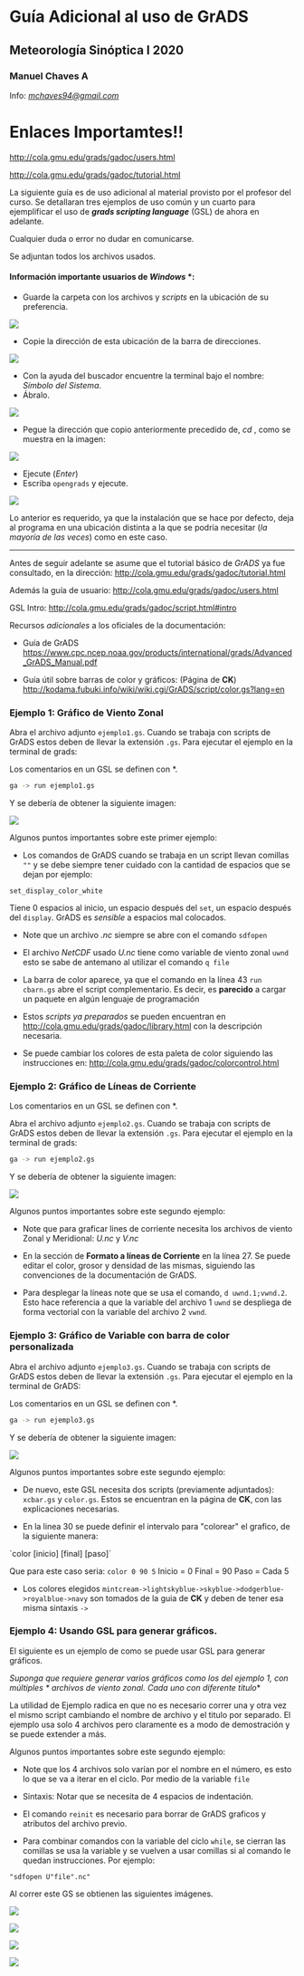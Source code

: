 # Guía Adicional al uso de GrADS 
## Meteorología Sinóptica I 2020
### Manuel Chaves A
Info: *mchaves94@gmail.com* 


# Enlaces Importamtes!!

http://cola.gmu.edu/grads/gadoc/users.html

http://cola.gmu.edu/grads/gadoc/tutorial.html

La siguiente guía es de uso adicional al material provisto por el profesor del curso. Se detallaran tres ejemplos de uso común y un cuarto para ejemplificar el uso de ___grads scripting language___ (GSL) de ahora en adelante.

Cualquier duda o error no dudar en comunicarse.

Se adjuntan todos los archivos usados. 

#### Información importante usuarios de *Windows* *: 

* Guarde la carpeta con los archivos y _scripts_ en la ubicación de su preferencia.

![](/imgguia/Captura.PNG)

* Copie la dirección de esta ubicación de la barra de direcciones.

![](/imgguia/list.png)

* Con la ayuda del buscador encuentre la terminal bajo el nombre: *Símbolo del Sistema*.
* Ábralo.

![](/imgguia/si.png)

* Pegue la dirección que copio anteriormente precedido de, *_cd_* , como se muestra en la imagen:

![](/imgguia/Captura2.PNG)

* Ejecute (*Enter*)
* Escriba ```opengrads``` y ejecute. 

![](/imgguia/Captura3.PNG)

Lo anterior es requerido, ya que la instalación que se hace por defecto, deja al programa en una ubicación distinta a la que se podría necesitar (_la mayoría de las veces_) como en este caso.
 
***
Antes de seguir adelante se asume que el tutorial básico de *GrADS* ya fue consultado, en la dirección: 
http://cola.gmu.edu/grads/gadoc/tutorial.html

Además la guía de usuario: 
http://cola.gmu.edu/grads/gadoc/users.html

GSL Intro:
http://cola.gmu.edu/grads/gadoc/script.html#intro

Recursos *adicionales* a los oficiales de la documentación: 
* Guía de GrADS
https://www.cpc.ncep.noaa.gov/products/international/grads/Advanced_GrADS_Manual.pdf

* Guía útil sobre barras de color y gráficos: (Página de **CK**)
http://kodama.fubuki.info/wiki/wiki.cgi/GrADS/script/color.gs?lang=en


### Ejemplo 1: Gráfico de Viento Zonal
Abra el archivo adjunto ```ejemplo1.gs```. Cuando se trabaja con scripts de GrADS estos deben de llevar la extensión ```.gs```. Para ejecutar el ejemplo en la terminal de grads: 

Los comentarios en un GSL se definen con *.

```bash
ga -> run ejemplo1.gs
```

Y se debería de obtener la siguiente imagen: 

![](out_ejemplo1.png)

Algunos puntos importantes sobre este primer ejemplo: 

* Los comandos de GrADS cuando se trabaja en un script llevan comillas `""` y se debe siempre tener cuidado
con la cantidad de espacios que se dejan por ejemplo: 

`set_display_color_white`

Tiene 0 espacios al inicio, un espacio después del `set`, un espacio después del `display`. GrADS es _sensible_ a espacios mal colocados.

* Note que un archivo *.nc* siempre se abre con el comando `sdfopen`

* El archivo *NetCDF* usado *U.nc* tiene como variable de viento zonal `uwnd` esto se sabe de antemano
al utilizar el comando `q file`

* La barra de color aparece, ya que el comando en la línea 43
`run cbarn.gs` abre el script complementario. Es decir, es **parecido** a cargar un paquete en algún lenguaje de programación

* Estos *scripts ya preparados* se pueden encuentran en http://cola.gmu.edu/grads/gadoc/library.html con la descripción necesaria.

* Se puede cambiar los colores de esta paleta de color siguiendo las instrucciones en: http://cola.gmu.edu/grads/gadoc/colorcontrol.html

### Ejemplo 2: Gráfico de Líneas de Corriente
Los comentarios en un GSL se definen con *.

Abra el archivo adjunto ```ejemplo2.gs```. Cuando se trabaja con scripts de GrADS estos deben de llevar la extensión ```.gs```. Para ejecutar el ejemplo en la terminal de grads: 

```bash
ga -> run ejemplo2.gs
```

Y se debería de obtener la siguiente imagen: 

![](out_ejemplo2.png)

Algunos puntos importantes sobre este segundo ejemplo: 

* Note que para graficar lines de corriente necesita los archivos de viento Zonal y Meridional: *U.nc* y *V.nc*

* En la sección de **Formato a líneas de Corriente** en la línea 27. Se puede editar el color, grosor y densidad de las mismas, siguiendo las convenciones de la documentación de GrADS.

* Para desplegar la líneas note que se usa el comando, `d uwnd.1;vwnd.2`. Esto hace referencia a que la variable del archivo 1 `uwnd` se despliega de forma vectorial con la variable del archivo 2 `vwnd`.

### Ejemplo 3: Gráfico de Variable con barra de color personalizada
Abra el archivo adjunto ```ejemplo3.gs```. Cuando se trabaja con scripts de GrADS estos deben de llevar la extensión ```.gs```. Para ejecutar el ejemplo en la terminal de GrADS: 

Los comentarios en un GSL se definen con *.

```bash
ga -> run ejemplo3.gs
```

Y se debería de obtener la siguiente imagen: 

![](out_ejemplo3.png)

Algunos puntos importantes sobre este segundo ejemplo: 

* De nuevo, este GSL necesita dos scripts (previamente adjuntados): `xcbar.gs` y `color.gs`. Estos se encuentran en la página de **CK**, con las explicaciones necesarias.

* En la linea 30 se puede definir el intervalo para "colorear" el grafico, de la siguiente manera:

´color [inicio] [final] [paso]´

Que para este caso seria: `color 0 90 5`
Inicio = 0
Final = 90
Paso = Cada 5

* Los colores elegidos `mintcream->lightskyblue->skyblue->dodgerblue->royalblue->navy` son tomados de la guia de **CK** y deben de tener esa misma sintaxis `->`

### Ejemplo 4: Usando GSL para generar gráficos.

El siguiente es un ejemplo de como se puede usar GSL para generar gráficos.

**Suponga que requiere generar varios gráficos como los del ejemplo 1, con múltiples* * archivos de viento zonal. Cada uno con diferente titulo**

La utilidad de Ejemplo radica en que no es necesario correr una y otra vez el mismo script cambiando el nombre de archivo y el titulo por separado. El ejemplo usa solo 4 archivos pero claramente es a modo de demostración y se puede extender a más.

Algunos puntos importantes sobre este segundo ejemplo: 

* Note que los 4 archivos solo varían por el nombre en el número, es esto lo que se va a iterar en el ciclo. Por medio de la variable `file`

* Sintaxis: Notar que se necesita de 4 espacios de indentación.

* El comando `reinit` es necesario para borrar de GrADS graficos y atributos del archivo previo.

* Para combinar comandos con la variable del ciclo `while`, se cierran las comillas se usa la variable y se vuelven a usar comillas si al comando le quedan instrucciones. Por ejemplo:

`"sdfopen U"file".nc"`



Al correr este GS se obtienen las siguientes imágenes.


![](out_ejemplo4_archivo1.png)

![](out_ejemplo4_archivo2.png)

![](out_ejemplo4_archivo3.png)

![](out_ejemplo4_archivo4.png)


